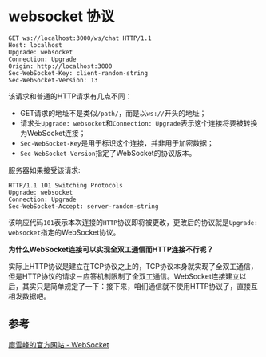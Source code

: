 # websocket 协议

```text
GET ws://localhost:3000/ws/chat HTTP/1.1
Host: localhost
Upgrade: websocket
Connection: Upgrade
Origin: http://localhost:3000
Sec-WebSocket-Key: client-random-string
Sec-WebSocket-Version: 13
```

该请求和普通的HTTP请求有几点不同：

- GET请求的地址不是类似`/path/`，而是以`ws://`开头的地址；
- 请求头`Upgrade: websocket`和`Connection: Upgrade`表示这个连接将要被转换为WebSocket连接；
- `Sec-WebSocket-Key`是用于标识这个连接，并非用于加密数据；
- `Sec-WebSocket-Version`指定了WebSocket的协议版本。

服务器如果接受该请求:

```text
HTTP/1.1 101 Switching Protocols
Upgrade: websocket
Connection: Upgrade
Sec-WebSocket-Accept: server-random-string
```

该响应代码`101`表示本次连接的`HTTP`协议即将被更改，更改后的协议就是`Upgrade: websocket`指定的WebSocket协议。

**为什么WebSocket连接可以实现全双工通信而HTTP连接不行呢？**

实际上HTTP协议是建立在TCP协议之上的，TCP协议本身就实现了全双工通信，但是HTTP协议的请求－应答机制限制了全双工通信。WebSocket连接建立以后，其实只是简单规定了一下：接下来，咱们通信就不使用HTTP协议了，直接互相发数据吧。

## 参考

[廖雪峰的官方网站 - WebSocket](https://www.liaoxuefeng.com/wiki/1022910821149312/1103303693824096)
